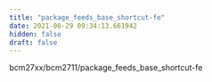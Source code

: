 ```yaml
---
title: "package_feeds_base_shortcut-fe"
date: 2021-06-29 09:34:13.661942
hidden: false
draft: false
---
```


bcm27xx/bcm2711/package_feeds_base_shortcut-fe

